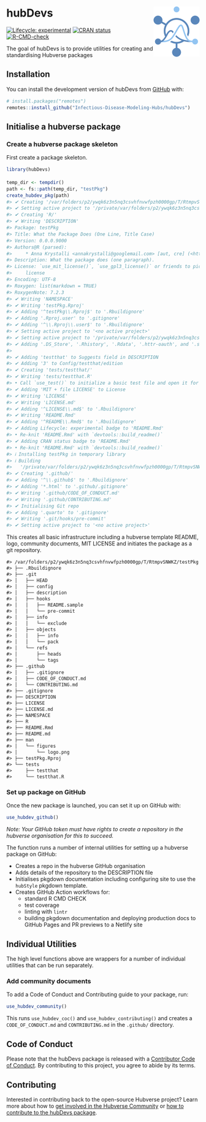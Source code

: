 
<!-- README.md is generated from README.Rmd. Please edit that file -->

# hubDevs <img src="man/figures/logo.png" align="right" height="131" alt="" />

<!-- badges: start -->

[![Lifecycle:
experimental](https://img.shields.io/badge/lifecycle-experimental-orange.svg)](https://lifecycle.r-lib.org/articles/stages.html#experimental)
[![CRAN
status](https://www.r-pkg.org/badges/version/hubDevs)](https://CRAN.R-project.org/package=hubDevs)
[![R-CMD-check](https://github.com/Infectious-Disease-Modeling-Hubs/hubDevs/actions/workflows/R-CMD-check.yaml/badge.svg)](https://github.com/Infectious-Disease-Modeling-Hubs/hubDevs/actions/workflows/R-CMD-check.yaml)
<!-- badges: end -->

The goal of hubDevs is to provide utilities for creating and
standardising Hubverse packages

## Installation

You can install the development version of hubDevs from
[GitHub](https://github.com/) with:

``` r
# install.packages("remotes")
remotes::install_github("Infectious-Disease-Modeling-Hubs/hubDevs")
```

## Initialise a hubverse package

### Create a hubverse package skeleton

First create a package skeleton.

``` r
library(hubDevs)

temp_dir <- tempdir()
path <- fs::path(temp_dir, "testPkg")
create_hubdev_pkg(path)
#> ✔ Creating '/var/folders/p2/ywqk6z3n5nq3csvhfnvwfpzh0000gp/T/RtmpvSNWKZ/testPkg/'
#> ✔ Setting active project to '/private/var/folders/p2/ywqk6z3n5nq3csvhfnvwfpzh0000gp/T/RtmpvSNWKZ/testPkg'
#> ✔ Creating 'R/'
#> ✔ Writing 'DESCRIPTION'
#> Package: testPkg
#> Title: What the Package Does (One Line, Title Case)
#> Version: 0.0.0.9000
#> Authors@R (parsed):
#>     * Anna Krystalli <annakrystalli@googlemail.com> [aut, cre] (<https://orcid.org/0000-0002-2378-4915>)
#> Description: What the package does (one paragraph).
#> License: `use_mit_license()`, `use_gpl3_license()` or friends to pick a
#>     license
#> Encoding: UTF-8
#> Roxygen: list(markdown = TRUE)
#> RoxygenNote: 7.2.3
#> ✔ Writing 'NAMESPACE'
#> ✔ Writing 'testPkg.Rproj'
#> ✔ Adding '^testPkg\\.Rproj$' to '.Rbuildignore'
#> ✔ Adding '.Rproj.user' to '.gitignore'
#> ✔ Adding '^\\.Rproj\\.user$' to '.Rbuildignore'
#> ✔ Setting active project to '<no active project>'
#> ✔ Setting active project to '/private/var/folders/p2/ywqk6z3n5nq3csvhfnvwfpzh0000gp/T/RtmpvSNWKZ/testPkg'
#> ✔ Adding '.DS_Store', '.Rhistory', '.Rdata', '.httr-oauth', and '.secrets' to '.gitignore' and '.Rbuildignore'
#> 
#> ✔ Adding 'testthat' to Suggests field in DESCRIPTION
#> ✔ Adding '3' to Config/testthat/edition
#> ✔ Creating 'tests/testthat/'
#> ✔ Writing 'tests/testthat.R'
#> • Call `use_test()` to initialize a basic test file and open it for editing.
#> ✔ Adding 'MIT + file LICENSE' to License
#> ✔ Writing 'LICENSE'
#> ✔ Writing 'LICENSE.md'
#> ✔ Adding '^LICENSE\\.md$' to '.Rbuildignore'
#> ✔ Writing 'README.Rmd'
#> ✔ Adding '^README\\.Rmd$' to '.Rbuildignore'
#> ✔ Adding Lifecycle: experimental badge to 'README.Rmd'
#> • Re-knit 'README.Rmd' with `devtools::build_readme()`
#> ✔ Adding CRAN status badge to 'README.Rmd'
#> • Re-knit 'README.Rmd' with `devtools::build_readme()`
#> ℹ Installing testPkg in temporary library
#> ℹ Building
#>   '/private/var/folders/p2/ywqk6z3n5nq3csvhfnvwfpzh0000gp/T/RtmpvSNWKZ/testPkg/README.Rmd'
#> ✔ Creating '.github/'
#> ✔ Adding '^\\.github$' to '.Rbuildignore'
#> ✔ Adding '*.html' to '.github/.gitignore'
#> ✔ Writing '.github/CODE_OF_CONDUCT.md'
#> ✔ Writing '.github/CONTRIBUTING.md'
#> ✔ Initialising Git repo
#> ✔ Adding '.quarto' to '.gitignore'
#> ✔ Writing '.git/hooks/pre-commit'
#> ✔ Setting active project to '<no active project>'
```

This creates all basic infrastructure including a hubverse template
README, logo, community documents, MIT LICENSE and initiates the package
as a git repository.

    #> /var/folders/p2/ywqk6z3n5nq3csvhfnvwfpzh0000gp/T/RtmpvSNWKZ/testPkg
    #> ├── .Rbuildignore
    #> ├── .git
    #> │   ├── HEAD
    #> │   ├── config
    #> │   ├── description
    #> │   ├── hooks
    #> │   │   ├── README.sample
    #> │   │   └── pre-commit
    #> │   ├── info
    #> │   │   └── exclude
    #> │   ├── objects
    #> │   │   ├── info
    #> │   │   └── pack
    #> │   └── refs
    #> │       ├── heads
    #> │       └── tags
    #> ├── .github
    #> │   ├── .gitignore
    #> │   ├── CODE_OF_CONDUCT.md
    #> │   └── CONTRIBUTING.md
    #> ├── .gitignore
    #> ├── DESCRIPTION
    #> ├── LICENSE
    #> ├── LICENSE.md
    #> ├── NAMESPACE
    #> ├── R
    #> ├── README.Rmd
    #> ├── README.md
    #> ├── man
    #> │   └── figures
    #> │       └── logo.png
    #> ├── testPkg.Rproj
    #> └── tests
    #>     ├── testthat
    #>     └── testthat.R

### Set up package on GitHub

Once the new package is launched, you can set it up on GitHub with:

``` r
use_hubdev_github()
```

*Note: Your GitHub token must have rights to create a repository in the
hubverse organisation for this to succeed.*

The function runs a number of internal utilities for setting up a
hubverse package on GitHub:

- Creates a repo in the hubverse GitHub organisation
- Adds details of the repository to the DESCRIPTION file
- Initialises pkgdown documentation including configuring site to use
  the `hubStyle` pkgdown template.
- Creates GitHub Action workflows for:
  - standard R CMD CHECK
  - test coverage
  - linting with `lintr`
  - building pkgdown documentation and deploying production docs to
    GitHub Pages and PR previews to a Netlify site

## Individual Utilities

The high level functions above are wrappers for a number of individual
utilities that can be run separately.

### Add community documents

To add a Code of Conduct and Contributing guide to your package, run:

``` r
use_hubdev_community()
```

This runs `use_hubdev_coc()` and `use_hubdev_contributing()` and creates
a `CODE_OF_CONDUCT.md` and `CONTRIBUTING.md` in the `.github/`
directory.

## Code of Conduct

Please note that the hubDevs package is released with a [Contributor
Code of Conduct](.github/CODE_OF_CONDUCT.md). By contributing to this
project, you agree to abide by its terms.

## Contributing

Interested in contributing back to the open-source Hubverse project?
Learn more about how to [get involved in the Hubverse
Community](https://hubdocs.readthedocs.io/en/latest/overview/contribute.html)
or [how to contribute to the hubDevs package](.github/CONTRIBUTING.md).
